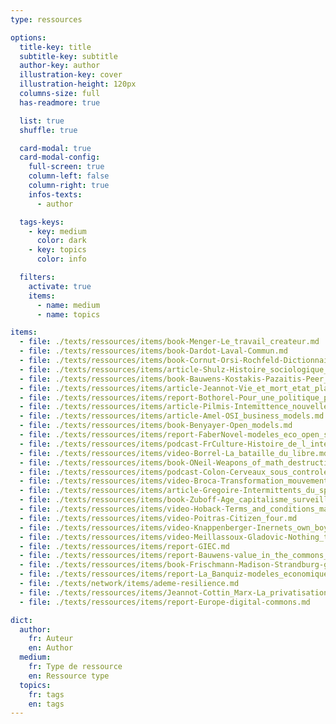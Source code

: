```yaml
---
type: ressources

options:
  title-key: title
  subtitle-key: subtitle
  author-key: author
  illustration-key: cover
  illustration-height: 120px
  columns-size: full
  has-readmore: true

  list: true
  shuffle: true

  card-modal: true
  card-modal-config:
    full-screen: true
    column-left: false
    column-right: true
    infos-texts: 
      - author

  tags-keys: 
    - key: medium
      color: dark
    - key: topics
      color: info

  filters: 
    activate: true
    items: 
      - name: medium
      - name: topics

items:
  - file: ./texts/ressources/items/book-Menger-Le_travail_createur.md
  - file: ./texts/ressources/items/book-Dardot-Laval-Commun.md
  - file: ./texts/ressources/items/book-Cornut-Orsi-Rochfeld-Dictionnaire_des_biens_communs.md
  - file: ./texts/ressources/items/article-Shulz-Histoire_sociologique_mouvement_ambigu.md
  - file: ./texts/ressources/items/book-Bauwens-Kostakis-Pazaitis-Peer_to_peer.md
  - file: ./texts/ressources/items/article-Jeannot-Vie_et_mort_etat_plateforme.md
  - file: ./texts/ressources/items/report-Bothorel-Pour_une_politique_publique_de_la_donnee.md
  - file: ./texts/ressources/items/article-Pilmis-Intemittence_nouvelle_norme_marche_travail.md
  - file: ./texts/ressources/items/article-Amel-OSI_business_models.md
  - file: ./texts/ressources/items/book-Benyayer-Open_models.md
  - file: ./texts/ressources/items/report-FaberNovel-modeles_eco_open_source.md
  - file: ./texts/ressources/items/podcast-FrCulture-Histoire_de_l_internet.md
  - file: ./texts/ressources/items/video-Borrel-La_bataille_du_libre.md
  - file: ./texts/ressources/items/book-ONeil-Weapons_of_math_destruction.md
  - file: ./texts/ressources/items/podcast-Colon-Cerveaux_sous_controle.md
  - file: ./texts/ressources/items/video-Broca-Transformation_mouvement_communs.md
  - file: ./texts/ressources/items/article-Gregoire-Intermittents_du_spectacle.md
  - file: ./texts/ressources/items/book-Zuboff-Age_capitalisme_surveillance.md
  - file: ./texts/ressources/items/video-Hoback-Terms_and_conditions_may_apply.md
  - file: ./texts/ressources/items/video-Poitras-Citizen_four.md
  - file: ./texts/ressources/items/video-Knappenberger-Inernets_own_boy.md
  - file: ./texts/ressources/items/video-Meillassoux-Gladovic-Nothing_to_hide.md
  - file: ./texts/ressources/items/report-GIEC.md
  - file: ./texts/ressources/items/report-Bauwens-value_in_the_commons_economy.md
  - file: ./texts/ressources/items/book-Frischmann-Madison-Strandburg-governing_knowledge_commons.md
  - file: ./texts/ressources/items/report-La_Banquiz-modeles_economiques.md
  - file: ./texts/network/items/ademe-resilience.md
  - file: ./texts/ressources/items/Jeannot-Cottin_Marx-La_privatisation_numerique.md
  - file: ./texts/ressources/items/report-Europe-digital-commons.md

dict:
  author:
    fr: Auteur
    en: Author
  medium:
    fr: Type de ressource
    en: Ressource type
  topics:
    fr: tags
    en: tags
---
```

